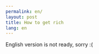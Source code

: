 ```yaml
---
permalink: en/
layout: post
title: How to get rich
lang: en
---
```


English version is not ready, sorry :(
